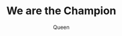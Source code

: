 ---
layout: post
title: We are the Champion 
author: Queen
language: "Français"
image:
  artist: queen.png
---